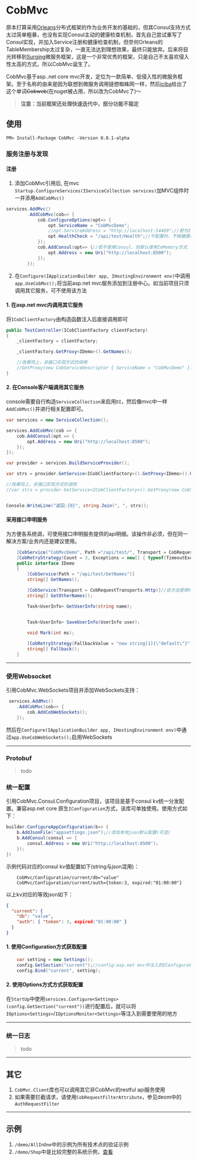 # CobMvc

原本打算采用[Orleans](https://github.com/dotnet/orleans)分布式框架的作为业务开发的基础的，但其Consul支持方式太过简单粗暴，也没有实现Consul主动的健康检查机制，首先自己尝试重写了Consul实现，并加入Service注册和健康检查机制，但奈何Orleans的TableMembership太过复杂，一直无法达到理想效果，最终只能放弃。后来将目光转移到[Surging](https://github.com/dotnetcore/surging)微服务框架，这是一个非常优秀的框架，只是自己不太喜欢侵入性太高的方式，所以CobMvc诞生了。

CobMvc基于asp..net core mvc开发，定位为一款简单、低侵入性的微服务框架。至于名称的由来是因为联想到微服务调用链想蜘蛛网一样，然后[iciba](http://www.iciba.com/)给出了这个单词~~Cobweb~~(在nuget被占用，所以改为CobMvc了)～

> **注意：当前框架还处理快速迭代中，部分功能不稳定**

## 使用

```
PM> Install-Package CobMvc -Version 0.0.1-alpha
```

### 服务注册与发现

#### 注册

1. 添加CobMvc引用后, 在mvc `Startup.ConfigureServices(IServiceCollection services)`加MVC组件时一并添用`AddCobMvc()`
```C#
services.AddMvc()
        .AddCobMvc(cob=> {
            cob.ConfigureOptions(opt=> {
                opt.ServiceName = "CobMvcDemo";
                //opt.ServiceAddress = "http://localhost:54469";//若为IIS，需要配置地址，否则CobMvc会自动从WebHost中获取
                opt.HealthCheck = "/api/test/Health";//不配置时，不做健康检查
            });
            cob.AddConsul(opt=> {//若不使用Consul，则默认使用InMemory方式
                opt.Address = new Uri("http://localhost:8500");
            });
        });
```

2. 在`Configure(IApplicationBuilder app, IHostingEnvironment env)`中调用`app.UseCobMvc();`将当前asp.net mvc服务添加到注册中心。如当前项目只须调用其它服务，可不使用该方法

#### 1. 在asp.net mvc内调用其它服务
将`ICobClientFactory`由构造函数注入后直接调用即可
```C#
public TestController(ICobClientFactory clientFactory)
{
    _clientFactory = clientFactory;

    _clientFactory.GetProxy<IDemo>().GetNames();

    //效果同上，非接口实现方式的调用
    //GetProxy(new CobServiceDescriptor { ServiceName = "CobMvcDemo" }).Invoke<string[]>("GetNames", null, null);
}
```

#### 2. 在Console客户端调用其它服务
console需要自行构造`ServiceCollection`来启用`DI`，然后像mvc中一样`AddCobMvc()`并进行相关配置即可。

```C#
var services = new ServiceCollection();

services.AddCobMvc(cob => {
    cob.AddConsul(opt => {
        opt.Address = new Uri("http://localhost:8500");
    });
});

var provider = services.BuildServiceProvider();

var strs = provider.GetService<ICobClientFactory>().GetProxy<IDemo>().GetNames();//接口实现方式

//效果同上，非接口实现方式的调用
//var strs = provider.GetService<ICobClientFactory>().GetProxy(new CobServiceDescriptor { ServiceName = "CobMvcDemo" }).Invoke<string[]>("GetNames", null, null);


Console.WriteLine("返回:{0}", string.Join(", ", strs));
```

#### 采用接口申明服务

为方便各系统调，可使用接口申明服务提供的api明细。该操作非必须，但在同一解决方案/业务内还是建议使用。
```C#
    [CobService("CobMvcDemo", Path ="/api/test/", Transport = CobRequestTransports.WebSocket, Timeout = 1)]//使用Websocket通讯，接口调用1秒超时，
    [CobRetryStrategy(Count = 3, Exceptions = new[] { typeof(TimeoutException), typeof(Exception) })]//发生超时后，重试次数
    public interface IDemo
    {
        [CobService(Path = "/api/test/GetNames")]
        string[] GetNames();

        [CobService(Transport = CobRequestTransports.Http)]//该方法使用http
        string[] GetOtherNames();

        Task<UserInfo> GetUserInfo(string name);


        Task<UserInfo> SaveUserInfo(UserInfo user);
        
        void Mark(int ms);

        [CobRetryStrategy(FallbackValue = "new string[1]{\"default\"}")]//服务调用失败后，返回默认值
        string[] Fallback();
    }
```

---


### 使用Websocket
引用CobMvc.WebSockets项目并添加WebSockets支持：
```C#
 services.AddMvc()
    .AddCobMvc(cob=> {
        cob.AddCobWebSockets();
    });
```
然后在`Configure(IApplicationBuilder app, IHostingEnvironment env)`中通过`app.UseCobWebSockets();`启用WebSockets

---

### Protobuf
> todo


### 统一配置 
引用CobMvc.Consul.Configuration项目，该项目是基于consul kv统一分发配置。兼容asp.net core 原生`IConfiguration`方式，该库可单独使用。使用方式如下：
```C#
builder.ConfigureAppConfiguration(b=> {
    b.AddJsonFile("appsettings.json");//添加本地json默认配置(可选)
    b.AddConsul(consul => {
        consul.Address = new Uri("http://localhost:8500");
    });
})
```

示例代码对应的consul kv值配置如下(string与json混用)：
``` 
    CobMvc/Configuration/current/db="value"
    CobMvc/Configuration/current/auth={token:3, expired:"01:00:00"}

```

以上kv对应的等效json如下：
``` json
{
  "current": {
    "db": "value",
    "auth": { "token": 3, expired:"01:00:00" }
  }
}
```

#### 1. 使用Configuration方式获取配置 
```C#
    var setting = new Settings();
    config.GetSection("current");//config:asp.net mvc中注入的IConfiguration
    config.Bind("current", setting);
```

#### 2. 使用Options方式方式获取配置
在`StartUp`中使用`services.Configure<Settings>(config.GetSection("current"))`进行配置后，就可以将`IOptions<Settings>`/`IOptionsMonitor<Settings>`等注入到需要使用的地方

---

### 统一日志
> todo
 
---

## 其它
1. `CobMvc.Client`库也可以调用其它非CobMvc的restful api服务使用
2. 如果需要拦截请求，请使用`CobRequestFilterAttribute`，参见deom中的`AuthRequestFilter`

---

## 示例
1. `/demo/AllInOne`中的示例为所有技术点的验证示例
2. `/demo/Shop`中是比较完整的系统示例，[查看](https://github.com/aspark/CobMvc/tree/master/demo/Shop)